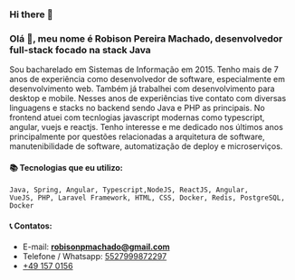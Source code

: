 ### Hi there 👋

<!--
**robisonmachado/robisonmachado** is a ✨ _special_ ✨ repository because its `README.md` (this file) appears on your GitHub profile.

Here are some ideas to get you started:

- 🔭 I’m currently working on ...
- 🌱 I’m currently learning ...
- 👯 I’m looking to collaborate on ...
- 🤔 I’m looking for help with ...
- 💬 Ask me about ...
- 📫 How to reach me: ...
- 😄 Pronouns: ...
- ⚡ Fun fact: ...
-->


### Olá 👋, meu nome é Robison Pereira Machado, desenvolvedor full-stack focado na stack Java
Sou bacharelado em Sistemas de Informação em 2015. Tenho mais de 7 anos de experiência como desenvolvedor de software, especialmente em desenvolvimento web. Também já trabalhei com desenvolvimento para desktop e mobile. Nesses anos de experiências tive contato com diversas linguagens e stacks no backend sendo Java e PHP as principais. No frontend atuei com tecnlogias javascript modernas como typescript, angular, vuejs e reactjs. Tenho interesse e me dedicado nos últimos anos principalmente por questões relacionadas a arquitetura de software, manutenibilidade de software, automatização de deploy e microserviços.

#### 📚 Tecnologias que eu utilizo:
<code>Java, Spring, Angular, Typescript,NodeJS, ReactJS, Angular, VueJS, PHP, Laravel Framework, HTML, CSS, Docker, Redis, PostgreSQL, Docker</code>


#### 📞 Contatos:
- E-mail: <strong>robisonpmachado@gmail.com</strong>
- Telefone / Whatsapp: <a href="tel:5527999872297">5527999872297</a>
- <a href="tel:+491570156">+49 157 0156</a>
